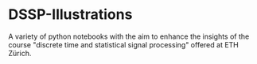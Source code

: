 # DSSP-Illustrations

A variety of python notebooks with the aim to enhance the insights of the course "discrete time and statistical signal processing" offered at ETH Zürich.
